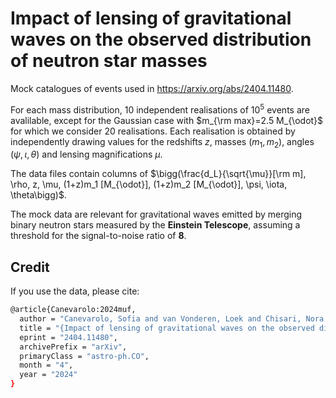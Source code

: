 # Impact of lensing of gravitational waves on the observed distribution of neutron star masses

Mock catalogues of events used in https://arxiv.org/abs/2404.11480. 

For each mass distribution, 10 independent realisations of $10^5$ events are avalilable, except for the Gaussian case with $m_{\rm max}=2.5 M_{\odot}$ for which we consider 20 realisations. Each realisation is obtained by independently drawing values for the redshifts  $z$, masses $(m_1,m_2)$, angles $(\psi,\iota, \theta)$ and lensing magnifications $\mu$. 

The data files contain columns of $\bigg(\frac{d_L}{\sqrt{\mu}}[\rm m], \rho, z, \mu, (1+z)m_1 [M_{\odot}], (1+z)m_2 [M_{\odot}], \psi, \iota, \theta\bigg)$.

The mock data are relevant for gravitational waves emitted by merging binary neutron stars measured by the **Einstein Telescope**, 
assuming a threshold for the signal-to-noise ratio of **8**.

## Credit

If you use the data, please cite:

  ```sh
 @article{Canevarolo:2024muf,
    author = "Canevarolo, Sofia and van Vonderen, Loek and Chisari, Nora Elisa",
    title = "{Impact of lensing of gravitational waves on the observed distribution of neutron star masses}",
    eprint = "2404.11480",
    archivePrefix = "arXiv",
    primaryClass = "astro-ph.CO",
    month = "4",
    year = "2024"
}
